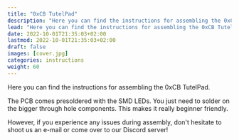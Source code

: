 ```yaml
---
title: "0xCB TutelPad"
description: "Here you can find the instructions for assembling the 0xCB TutelPad."
lead: "Here you can find the instructions for assembling the 0xCB TutelPad."
date: 2022-10-01T21:35:03+02:00
lastmod: 2022-10-01T21:35:03+02:00
draft: false
images: [cover.jpg]
categories: instructions
weight: 60
---
```


Here you can find the instructions for assembling the 0xCB TutelPad.

The PCB comes presoldered with the SMD LEDs. You just need to solder on the bigger through hole components. This makes it really beginner friendly.

However, if you experience any issues during assembly, don't hesitate to shoot us an e-mail or come over to our Discord server!